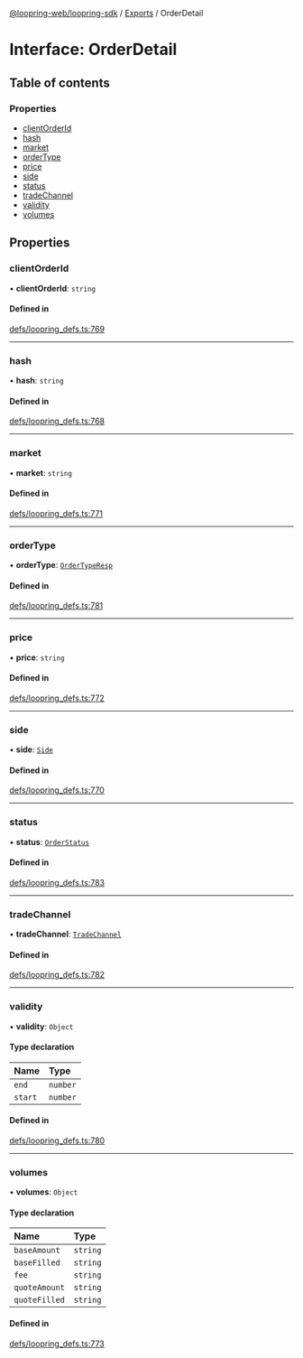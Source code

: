 [@loopring-web/loopring-sdk](../README.md) / [Exports](../modules.md) / OrderDetail

# Interface: OrderDetail

## Table of contents

### Properties

- [clientOrderId](OrderDetail.md#clientorderid)
- [hash](OrderDetail.md#hash)
- [market](OrderDetail.md#market)
- [orderType](OrderDetail.md#ordertype)
- [price](OrderDetail.md#price)
- [side](OrderDetail.md#side)
- [status](OrderDetail.md#status)
- [tradeChannel](OrderDetail.md#tradechannel)
- [validity](OrderDetail.md#validity)
- [volumes](OrderDetail.md#volumes)

## Properties

### clientOrderId

• **clientOrderId**: `string`

#### Defined in

[defs/loopring_defs.ts:769](https://github.com/Loopring/loopring_sdk/blob/9d83b66/src/defs/loopring_defs.ts#L769)

___

### hash

• **hash**: `string`

#### Defined in

[defs/loopring_defs.ts:768](https://github.com/Loopring/loopring_sdk/blob/9d83b66/src/defs/loopring_defs.ts#L768)

___

### market

• **market**: `string`

#### Defined in

[defs/loopring_defs.ts:771](https://github.com/Loopring/loopring_sdk/blob/9d83b66/src/defs/loopring_defs.ts#L771)

___

### orderType

• **orderType**: [`OrderTypeResp`](../enums/OrderTypeResp.md)

#### Defined in

[defs/loopring_defs.ts:781](https://github.com/Loopring/loopring_sdk/blob/9d83b66/src/defs/loopring_defs.ts#L781)

___

### price

• **price**: `string`

#### Defined in

[defs/loopring_defs.ts:772](https://github.com/Loopring/loopring_sdk/blob/9d83b66/src/defs/loopring_defs.ts#L772)

___

### side

• **side**: [`Side`](../enums/Side.md)

#### Defined in

[defs/loopring_defs.ts:770](https://github.com/Loopring/loopring_sdk/blob/9d83b66/src/defs/loopring_defs.ts#L770)

___

### status

• **status**: [`OrderStatus`](../enums/OrderStatus.md)

#### Defined in

[defs/loopring_defs.ts:783](https://github.com/Loopring/loopring_sdk/blob/9d83b66/src/defs/loopring_defs.ts#L783)

___

### tradeChannel

• **tradeChannel**: [`TradeChannel`](../enums/TradeChannel.md)

#### Defined in

[defs/loopring_defs.ts:782](https://github.com/Loopring/loopring_sdk/blob/9d83b66/src/defs/loopring_defs.ts#L782)

___

### validity

• **validity**: `Object`

#### Type declaration

| Name | Type |
| :------ | :------ |
| `end` | `number` |
| `start` | `number` |

#### Defined in

[defs/loopring_defs.ts:780](https://github.com/Loopring/loopring_sdk/blob/9d83b66/src/defs/loopring_defs.ts#L780)

___

### volumes

• **volumes**: `Object`

#### Type declaration

| Name | Type |
| :------ | :------ |
| `baseAmount` | `string` |
| `baseFilled` | `string` |
| `fee` | `string` |
| `quoteAmount` | `string` |
| `quoteFilled` | `string` |

#### Defined in

[defs/loopring_defs.ts:773](https://github.com/Loopring/loopring_sdk/blob/9d83b66/src/defs/loopring_defs.ts#L773)
